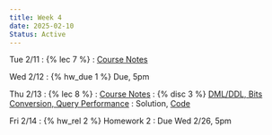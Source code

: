 ```yaml
---
title: Week 4
date: 2025-02-10
Status: Active
---
```


Tue 2/11
: {% lec 7 %}
  : [Course Notes](https://data101.org/notes/3-query_perf/indexes.html)

Wed 2/12
: {% hw_due 1 %} Due, 5pm

Thu 2/13
: {% lec 8 %}
  : [Course Notes](https://data101.org/notes/3-query_perf/query-planning.html)
: {% disc 3 %} [DML/DDL, Bits Conversion, Query Performance](https://drive.google.com/file/d/1TdvtyIaRXjQqDDiChOHoV8_I33rjF60Y/view?usp=sharing)
  : Solution, [Code](http://data101.datahub.berkeley.edu/hub/user-redirect/git-pull?repo=https%3A%2F%2Fgithub.com%2Fcal-data-eng%2Fsp25-materials&urlpath=tree%2Fsp25-materials%2Fdisc%2Fdisc3%2Fdisc03.ipynb&branch=main)

Fri 2/14
: {% hw_rel 2 %} Homework 2
  : Due Wed 2/26, 5pm
